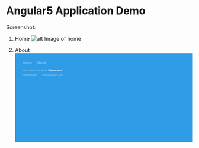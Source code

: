# Angular5 Application Demo

Screenshot:
1. Home ![alt Image of home](https://raw.githubusercontent.com/kamranhossain/ng5/master/screenshots/home.pngs)

2. About ![alt Image of about](https://raw.githubusercontent.com/kamranhossain/ng5/master/screenshots/about.png)
